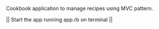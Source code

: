 Cookbook application to manage recipes using MVC pattern.

|| Start the app running app.rb on terminal ||
